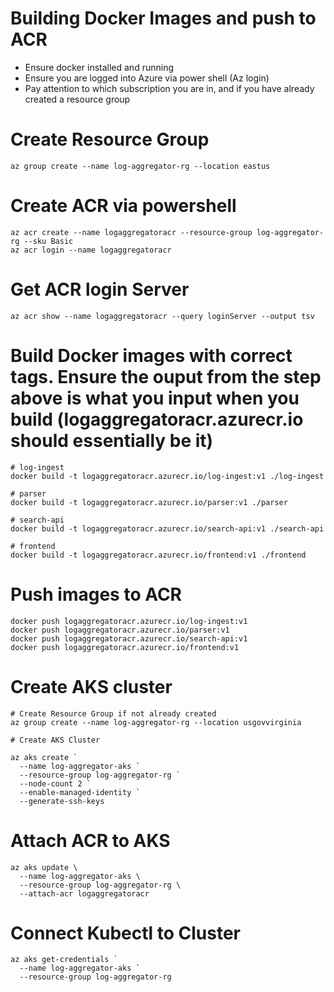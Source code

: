 # Building Docker Images and push to ACR

  - Ensure docker installed and running
  - Ensure you are logged into Azure via power shell (Az login)
  - Pay attention to which subscription you are in, and if you have already created a resource group

# Create Resource Group
```
az group create --name log-aggregator-rg --location eastus
```

# Create ACR via powershell
```
az acr create --name logaggregatoracr --resource-group log-aggregator-rg --sku Basic
az acr login --name logaggregatoracr
```
# Get ACR login Server
```
az acr show --name logaggregatoracr --query loginServer --output tsv

```
# Build Docker images with correct tags. Ensure the ouput from the step above is what you input when you build (logaggregatoracr.azurecr.io should essentially be it)
```
# log-ingest
docker build -t logaggregatoracr.azurecr.io/log-ingest:v1 ./log-ingest

# parser
docker build -t logaggregatoracr.azurecr.io/parser:v1 ./parser

# search-api
docker build -t logaggregatoracr.azurecr.io/search-api:v1 ./search-api

# frontend
docker build -t logaggregatoracr.azurecr.io/frontend:v1 ./frontend
```

# Push images to ACR
```
docker push logaggregatoracr.azurecr.io/log-ingest:v1
docker push logaggregatoracr.azurecr.io/parser:v1
docker push logaggregatoracr.azurecr.io/search-api:v1
docker push logaggregatoracr.azurecr.io/frontend:v1
```

# Create AKS cluster
```
# Create Resource Group if not already created
az group create --name log-aggregator-rg --location usgovvirginia

# Create AKS Cluster

az aks create `
  --name log-aggregator-aks `
  --resource-group log-aggregator-rg `
  --node-count 2 `
  --enable-managed-identity `
  --generate-ssh-keys
```



# Attach ACR to AKS
```
az aks update \
  --name log-aggregator-aks \
  --resource-group log-aggregator-rg \
  --attach-acr logaggregatoracr

```

# Connect Kubectl to Cluster
```
az aks get-credentials `
  --name log-aggregator-aks `
  --resource-group log-aggregator-rg

```


